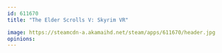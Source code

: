 ```yaml
---
id: 611670
title: "The Elder Scrolls V: Skyrim VR"

image: https://steamcdn-a.akamaihd.net/steam/apps/611670/header.jpg
opinions:
---
```


